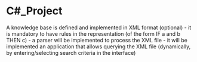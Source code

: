 # C#_Project
A knowledge base is defined and implemented in XML format (optional) - it is mandatory to have rules in the representation (of the form IF a and b THEN c) - a parser will be implemented to process the XML file - it will be implemented an application that allows querying the XML file (dynamically, by entering/selecting search criteria in the interface)
